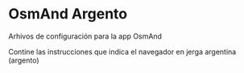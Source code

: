 # OsmAnd Argento

Arhivos de configuración para la app OsmAnd

Contine las instrucciones que indica el navegador en jerga argentina (argento)



